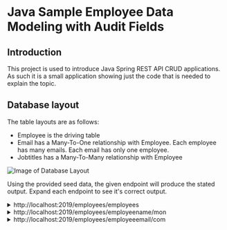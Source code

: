 # Java Sample Employee Data Modeling with Audit Fields

## Introduction

This project is used to introduce Java Spring REST API CRUD applications. As such it is a small application showing just the code that is needed to explain the topic.

## Database layout

The table layouts are as follows:

- Employee is the driving table
- Email has a Many-To-One relationship with Employee. Each employee has many emails. Each email has only one employee.
- Jobtitles has a Many-To-Many relationship with Employee

![Image of Database Layout](../sampleemps-db.png)

Using the provided seed data, the given endpoint will produce the stated output. Expand each endpoint to see it's correct output.

<details>
<summary>http://localhost:2019/employees/employees</summary>

```JSON
[
    {
        "jobtitles": [
            {
                "jobtitleid": 1,
                "title": "Big Boss"
            },
            {
                "jobtitleid": 2,
                "title": "Wizard"
            }
        ],
        "employeeid": 1,
        "name": "CINNAMON",
        "emails": [
            {
                "emailid": 1,
                "email": "hops@local.com"
            },
            {
                "emailid": 2,
                "email": "bunny@hoppin.local"
            }
        ]
    },
    {
        "jobtitles": [
            {
                "jobtitleid": 2,
                "title": "Wizard"
            }
        ],
        "employeeid": 2,
        "name": "BARNBARN",
        "emails": [
            {
                "emailid": 3,
                "email": "barnbarn@local.com"
            }
        ]
    },
    {
        "jobtitles": [],
        "employeeid": 3,
        "name": "JOHN",
        "emails": []
    }
]
```

</details>

<details>
<summary>http://localhost:2019/employees/employeename/mon</summary>

```JSON
[
    {
        "jobtitles": [
            {
                "jobtitleid": 1,
                "title": "Big Boss"
            },
            {
                "jobtitleid": 2,
                "title": "Wizard"
            }
        ],
        "employeeid": 1,
        "name": "CINNAMON",
        "emails": [
            {
                "emailid": 1,
                "email": "hops@local.com"
            },
            {
                "emailid": 2,
                "email": "bunny@hoppin.local"
            }
        ]
    }
]
```

</details>

<details>
<summary>http://localhost:2019/employees/employeeemail/com</summary>

```JSON
[
    {
        "jobtitles": [
            {
                "jobtitleid": 1,
                "title": "Big Boss"
            },
            {
                "jobtitleid": 2,
                "title": "Wizard"
            }
        ],
        "employeeid": 1,
        "name": "CINNAMON",
        "emails": [
            {
                "emailid": 1,
                "email": "hops@local.com"
            },
            {
                "emailid": 2,
                "email": "bunny@hoppin.local"
            }
        ]
    },
    {
        "jobtitles": [
            {
                "jobtitleid": 2,
                "title": "Wizard"
            }
        ],
        "employeeid": 2,
        "name": "BARNBARN",
        "emails": [
            {
                "emailid": 3,
                "email": "barnbarn@local.com"
            }
        ]
    }
]
```

</details>

